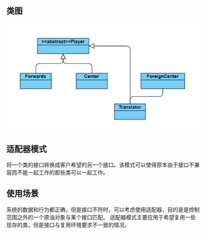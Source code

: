 ## 类图
![](../../../../image/微信截图_20190510100857.png)

## 适配器模式
将一个类的接口转换成客户希望的另一个接口。该模式可以使得原本由于接口不兼容而不能一起工作的那些类可以一起工作。

## 使用场景
系统的数据和行为都正确，但是接口不符时，可以考虑使用适配器，目的是是控制范围之外的一个原油对象与某个接口匹配。
适配器模式主要应用于希望复用一些现存的类，但是接口与复用环境要求不一致的情况。